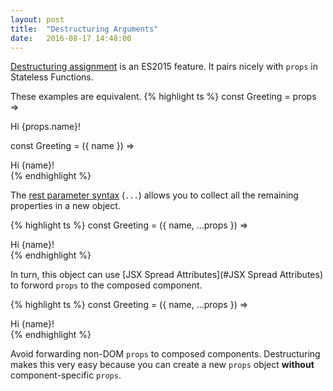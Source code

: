 ```yaml
---
layout: post
title:  "Destructuring Arguments"
date:   2016-08-17 14:48:00
---
```


[Destructuring assignment](https://developer.mozilla.org/en-US/docs/Web/JavaScript/Reference/Operators/Destructuring_assignment) is an ES2015 feature. It pairs nicely with `props` in Stateless Functions.

These examples are equivalent.
{% highlight ts %}
const Greeting = props => <div>Hi {props.name}!</div>

const Greeting = ({ name }) => <div>Hi {name}!</div>
{% endhighlight %}

The [rest parameter syntax](https://developer.mozilla.org/en-US/docs/Web/JavaScript/Reference/Functions/rest_parameters) (`...`) allows you to collect all the remaining properties in a new object.

{% highlight ts %}
const Greeting = ({ name, ...props }) =>
  <div>Hi {name}!</div>
{% endhighlight %}

In turn, this object can use [JSX Spread Attributes](#JSX Spread Attributes) to forword `props` to the composed component.

{% highlight ts %}
const Greeting = ({ name, ...props }) =>
  <div {...props}>Hi {name}!</div>
{% endhighlight %}

Avoid forwarding non-DOM `props` to composed components. Destructuring makes this very easy because you can create a new `props` object **without** component-specific `props`.